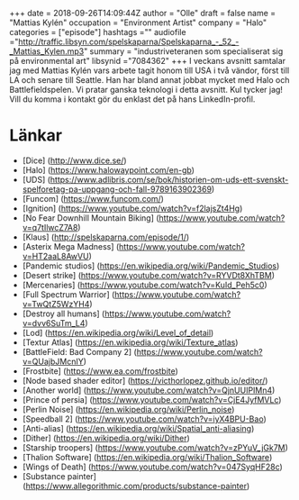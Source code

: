 +++
date = 2018-09-26T14:09:44Z
author = "Olle"
draft = false
name = "Mattias Kylén"
occupation = "Environment Artist"
company = "Halo"
categories = ["episode"]
hashtags =""
audiofile ="http://traffic.libsyn.com/spelskaparna/Spelskaparna_-_52_-_Mattias_Kylen.mp3"
summary = "industriveteranen som specialiserat sig på environmental art"
libsynid ="7084362"
+++
I veckans avsnitt samtalar jag med Mattias Kylén vars arbete tagit honom till USA i två vändor, först till LA och senare till Seattle. Han har bland annat jobbat mycket med Halo och Battlefieldspelen. Vi pratar ganska teknologi i detta avsnitt. Kul tycker jag! Vill du komma i kontakt gör du enklast det på hans LinkedIn-profil.

# Länkar
* [Dice] (http://www.dice.se/)
* [Halo] (https://www.halowaypoint.com/en-gb)
* [UDS] (https://www.adlibris.com/se/bok/historien-om-uds-ett-svenskt-spelforetag-pa-uppgang-och-fall-9789163902369)
* [Funcom] (https://www.funcom.com/)
* [Ignition] (https://www.youtube.com/watch?v=f2lajsZt4Hg)
* [No Fear Downhill Mountain Biking] (https://www.youtube.com/watch?v=q7tIlwcZ7A8)
* [Klaus] (http://spelskaparna.com/episode/1/)
* [Asterix Mega Madness] (https://www.youtube.com/watch?v=HT2aaL8AwVU)
* [Pandemic studios] (https://en.wikipedia.org/wiki/Pandemic_Studios)
* [Desert strike] (https://www.youtube.com/watch?v=RYVDt8XhTBM)
* [Mercenaries] (https://www.youtube.com/watch?v=KuId_Peh5c0)
* [Full Spectrum Warrior] (https://www.youtube.com/watch?v=TwQtZ5WzYH4)
* [Destroy all humans] (https://www.youtube.com/watch?v=dvv6SuTm_L4)
* [Lod] (https://en.wikipedia.org/wiki/Level_of_detail)
* [Textur Atlas] (https://en.wikipedia.org/wiki/Texture_atlas)
* [BattleField: Bad Company 2] (https://www.youtube.com/watch?v=QUajbJMcnIY)
* [Frostbite] (https://www.ea.com/frostbite)
* [Node based shader editor] (https://victhorlopez.github.io/editor/)
* [Another world] (https://www.youtube.com/watch?v=QjnUUIPIMn4)
* [Prince of persia] (https://www.youtube.com/watch?v=CjE4JyfMVLc)
* [Perlin Noise] (https://en.wikipedia.org/wiki/Perlin_noise)
* [Speedball 2] (https://www.youtube.com/watch?v=iyX4BPU-Bao)
* [Anti-alias] (https://en.wikipedia.org/wiki/Spatial_anti-aliasing)
* [Dither] (https://en.wikipedia.org/wiki/Dither)
* [Starship troopers] (https://www.youtube.com/watch?v=zPYuV_jGk7M)
* [Thalion Software] (https://en.wikipedia.org/wiki/Thalion_Software)
* [Wings of Death] (https://www.youtube.com/watch?v=047SyqHF28c)
* [Substance painter] (https://www.allegorithmic.com/products/substance-painter)
